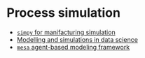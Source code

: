 # Process simulation

- [`simpy` for manifacturing simulation](https://towardsdatascience.com/manufacturing-simulation-using-simpy-5b432ba05d98)
- [Modelling and simulations in data science](https://towardsdatascience.com/modelling-and-simulations-in-data-science-b3f546a953d1)
- [`mesa` agent-based modeling framework](https://github.com/projectmesa/mesa)
